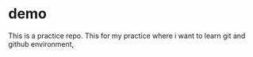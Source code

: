 # demo
This is a practice repo.
This for my practice where i want to learn git and github environment,

